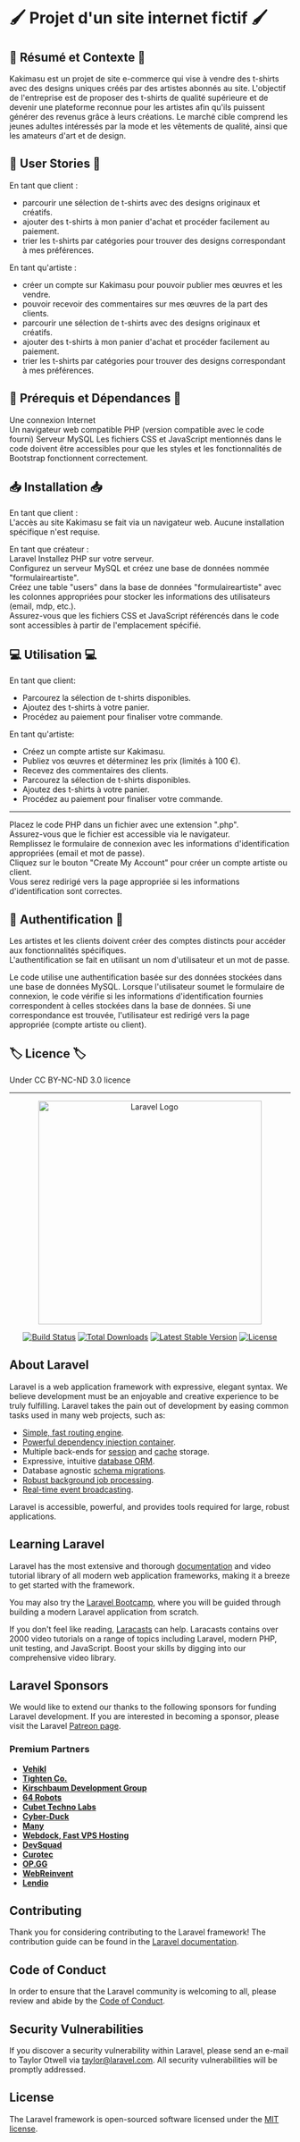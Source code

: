 # 🖌 Projet d'un site internet fictif 🖌

## 📌 Résumé et Contexte 📌

Kakimasu est un projet de site e-commerce qui vise à vendre des t-shirts avec des designs uniques créés par des artistes abonnés au site. L'objectif de l'entreprise est de proposer des t-shirts de qualité supérieure et de devenir une plateforme reconnue pour les artistes afin qu'ils puissent générer des revenus grâce à leurs créations. Le marché cible comprend les jeunes adultes intéressés par la mode et les vêtements de qualité, ainsi que les amateurs d'art et de design.

## 👤 User Stories 👤

En tant que client : 
- parcourir une sélection de t-shirts avec des designs originaux et créatifs.  
- ajouter des t-shirts à mon panier d'achat et procéder facilement au paiement.  
- trier les t-shirts par catégories pour trouver des designs correspondant à mes préférences.

En tant qu'artiste :  
- créer un compte sur Kakimasu pour pouvoir publier mes œuvres et les vendre.  
- pouvoir recevoir des commentaires sur mes œuvres de la part des clients.  
- parcourir une sélection de t-shirts avec des designs originaux et créatifs.  
- ajouter des t-shirts à mon panier d'achat et procéder facilement au paiement.  
- trier les t-shirts par catégories pour trouver des designs correspondant à mes préférences. 


## 🔗 Prérequis et Dépendances 🔗

Une connexion Internet  
Un navigateur web compatible 
PHP (version compatible avec le code fourni)
Serveur MySQL
Les fichiers CSS et JavaScript mentionnés dans le code doivent être accessibles pour que les styles et les fonctionnalités de Bootstrap fonctionnent correctement.

## 📥 Installation 📥

En tant que client :  
L'accès au site Kakimasu se fait via un navigateur web. Aucune installation spécifique n'est requise.

En tant que créateur :  
Laravel
Installez PHP sur votre serveur.  
Configurez un serveur MySQL et créez une base de données nommée "formulaireartiste".  
Créez une table "users" dans la base de données "formulaireartiste" avec les colonnes appropriées pour stocker les informations des utilisateurs (email, mdp, etc.).  
Assurez-vous que les fichiers CSS et JavaScript référencés dans le code sont accessibles à partir de l'emplacement spécifié.  

## 💻 Utilisation 💻

En tant que client:  
- Parcourez la sélection de t-shirts disponibles.  
- Ajoutez des t-shirts à votre panier.  
- Procédez au paiement pour finaliser votre commande.  

En tant qu'artiste:  
- Créez un compte artiste sur Kakimasu.  
- Publiez vos œuvres et déterminez les prix (limités à 100 €).  
- Recevez des commentaires des clients.  
- Parcourez la sélection de t-shirts disponibles.  
- Ajoutez des t-shirts à votre panier.  
- Procédez au paiement pour finaliser votre commande.  

------------------------------------------------------------


Placez le code PHP dans un fichier avec une extension ".php".  
Assurez-vous que le fichier est accessible via le navigateur.  
Remplissez le formulaire de connexion avec les informations d'identification appropriées (email et mot de passe).  
Cliquez sur le bouton "Create My Account" pour créer un compte artiste ou client.  
Vous serez redirigé vers la page appropriée si les informations d'identification sont correctes.  

## 🪪 Authentification 🪪

Les artistes et les clients doivent créer des comptes distincts pour accéder aux fonctionnalités spécifiques.  
L'authentification se fait en utilisant un nom d'utilisateur et un mot de passe.  

Le code utilise une authentification basée sur des données stockées dans une base de données MySQL. Lorsque l'utilisateur soumet le formulaire de connexion, le code vérifie si les informations d'identification fournies correspondent à celles stockées dans la base de données. Si une correspondance est trouvée, l'utilisateur est redirigé vers la page appropriée (compte artiste ou client).

## 🏷 Licence 🏷

Under CC BY-NC-ND 3.0 licence

---------------------------------------------


<p align="center"><a href="https://laravel.com" target="_blank"><img src="https://raw.githubusercontent.com/laravel/art/master/logo-lockup/5%20SVG/2%20CMYK/1%20Full%20Color/laravel-logolockup-cmyk-red.svg" width="400" alt="Laravel Logo"></a></p>  

<p align="center">
<a href="https://github.com/laravel/framework/actions"><img src="https://github.com/laravel/framework/workflows/tests/badge.svg" alt="Build Status"></a>  
<a href="https://packagist.org/packages/laravel/framework"><img src="https://img.shields.io/packagist/dt/laravel/framework" alt="Total Downloads"></a>
<a href="https://packagist.org/packages/laravel/framework"><img src="https://img.shields.io/packagist/v/laravel/framework" alt="Latest Stable Version"></a>  
<a href="https://packagist.org/packages/laravel/framework"><img src="https://img.shields.io/packagist/l/laravel/framework" alt="License"></a>
</p>  

## About Laravel

Laravel is a web application framework with expressive, elegant syntax. We believe development must be an enjoyable and creative experience to be truly fulfilling. Laravel takes the pain out of development by easing common tasks used in many web projects, such as:  

- [Simple, fast routing engine](https://laravel.com/docs/routing).  
- [Powerful dependency injection container](https://laravel.com/docs/container).  
- Multiple back-ends for [session](https://laravel.com/docs/session) and [cache](https://laravel.com/docs/cache) storage.  
- Expressive, intuitive [database ORM](https://laravel.com/docs/eloquent).  
- Database agnostic [schema migrations](https://laravel.com/docs/migrations).  
- [Robust background job processing](https://laravel.com/docs/queues).  
- [Real-time event broadcasting](https://laravel.com/docs/broadcasting).  

Laravel is accessible, powerful, and provides tools required for large, robust applications.  

## Learning Laravel

Laravel has the most extensive and thorough [documentation](https://laravel.com/docs) and video tutorial library of all modern web application frameworks, making it a breeze to get started with the framework.  

You may also try the [Laravel Bootcamp](https://bootcamp.laravel.com), where you will be guided through building a modern Laravel application from scratch.  

If you don't feel like reading, [Laracasts](https://laracasts.com) can help. Laracasts contains over 2000 video tutorials on a range of topics including Laravel, modern PHP, unit testing, and JavaScript. Boost your skills by digging into our comprehensive video library.  

## Laravel Sponsors

We would like to extend our thanks to the following sponsors for funding Laravel development. If you are interested in becoming a sponsor, please visit the Laravel [Patreon page](https://patreon.com/taylorotwell).  

### Premium Partners

- **[Vehikl](https://vehikl.com/)**  
- **[Tighten Co.](https://tighten.co)**  
- **[Kirschbaum Development Group](https://kirschbaumdevelopment.com)**  
- **[64 Robots](https://64robots.com)**  
- **[Cubet Techno Labs](https://cubettech.com)**  
- **[Cyber-Duck](https://cyber-duck.co.uk)**  
- **[Many](https://www.many.co.uk)**  
- **[Webdock, Fast VPS Hosting](https://www.webdock.io/en)**  
- **[DevSquad](https://devsquad.com)**  
- **[Curotec](https://www.curotec.com/services/technologies/laravel/)**  
- **[OP.GG](https://op.gg)**  
- **[WebReinvent](https://webreinvent.com/?utm_source=laravel&utm_medium=github&utm_campaign=patreon-sponsors)**  
- **[Lendio](https://lendio.com)**  

## Contributing

Thank you for considering contributing to the Laravel framework! The contribution guide can be found in the [Laravel documentation](https://laravel.com/docs/contributions).  

## Code of Conduct

In order to ensure that the Laravel community is welcoming to all, please review and abide by the [Code of Conduct](https://laravel.com/docs/contributions#code-of-conduct).  

## Security Vulnerabilities

If you discover a security vulnerability within Laravel, please send an e-mail to Taylor Otwell via [taylor@laravel.com](mailto:taylor@laravel.com). All security vulnerabilities will be promptly addressed.  

## License

The Laravel framework is open-sourced software licensed under the [MIT license](https://opensource.org/licenses/MIT).  
